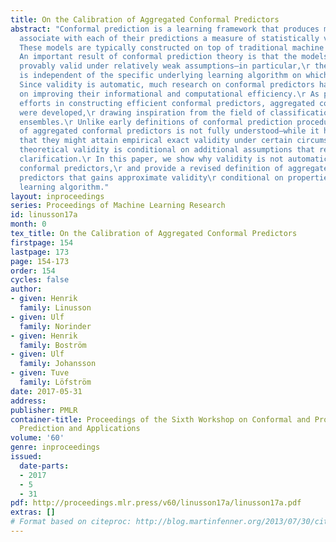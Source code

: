 ```yaml
---
title: On the Calibration of Aggregated Conformal Predictors
abstract: "Conformal prediction is a learning framework that produces models that
  associate with each of their predictions a measure of statistically valid confidence.\r
  These models are typically constructed on top of traditional machine learning algorithms.\r
  An important result of conformal prediction theory is that the models produced are
  provably valid under relatively weak assumptions—in particular,\r their validity
  is independent of the specific underlying learning algorithm on which they are based.\r
  Since validity is automatic, much research on conformal predictors has been focused
  on improving their informational and computational efficiency.\r As part of the
  efforts in constructing efficient conformal predictors, aggregated conformal predictors
  were developed,\r drawing inspiration from the field of classification and regression
  ensembles.\r Unlike early definitions of conformal prediction procedures, the validity
  of aggregated conformal predictors is not fully understood—while it has been shown\r
  that they might attain empirical exact validity under certain circumstances,\r their
  theoretical validity is conditional on additional assumptions that require further
  clarification.\r In this paper, we show why validity is not automatic for aggregated
  conformal predictors,\r and provide a revised definition of aggregated conformal
  predictors that gains approximate validity\r conditional on properties of the underlying
  learning algorithm."
layout: inproceedings
series: Proceedings of Machine Learning Research
id: linusson17a
month: 0
tex_title: On the Calibration of Aggregated Conformal Predictors
firstpage: 154
lastpage: 173
page: 154-173
order: 154
cycles: false
author:
- given: Henrik
  family: Linusson
- given: Ulf
  family: Norinder
- given: Henrik
  family: Boström
- given: Ulf
  family: Johansson
- given: Tuve
  family: Löfström
date: 2017-05-31
address: 
publisher: PMLR
container-title: Proceedings of the Sixth Workshop on Conformal and Probabilistic
  Prediction and Applications
volume: '60'
genre: inproceedings
issued:
  date-parts:
  - 2017
  - 5
  - 31
pdf: http://proceedings.mlr.press/v60/linusson17a/linusson17a.pdf
extras: []
# Format based on citeproc: http://blog.martinfenner.org/2013/07/30/citeproc-yaml-for-bibliographies/
---
```

